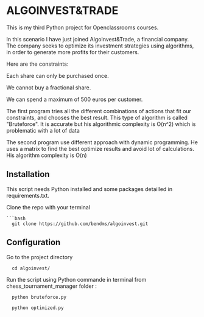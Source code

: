 # ALGOINVEST&TRADE

This is my third Python project for Openclassrooms courses.

In this scenario I have just joined AlgoInvest&Trade, a financial company. The company seeks to optimize its investment strategies using algorithms, in order to generate more profits for their customers.

Here are the constraints:

Each share can only be purchased once.

We cannot buy a fractional share.

We can spend a maximum of 500 euros per customer.

The first program tries all the different combinations of actions that fit our constraints, and chooses the best result. This type of algorithm is called "Bruteforce". It is accurate but his algorithmic complexity is O(n^2) which is problematic with a lot of data

The second program use different approach with dynamic programming. He uses a matrix to find the best optimize results and avoid lot of calculations. His algorithm complexity is O(n)

## Installation

This script needs Python installed and some packages detailled in requirements.txt.

Clone the repo with your terminal 

```
```bash
  git clone https://github.com/bendms/algoinvest.git

```
    
## Configuration 

Go to the project directory

```
  cd algoinvest/
```

Run the script using Python commande in terminal from chess_tournament_manager folder :

```
  python bruteforce.py 
```

```
  python optimized.py 
```

